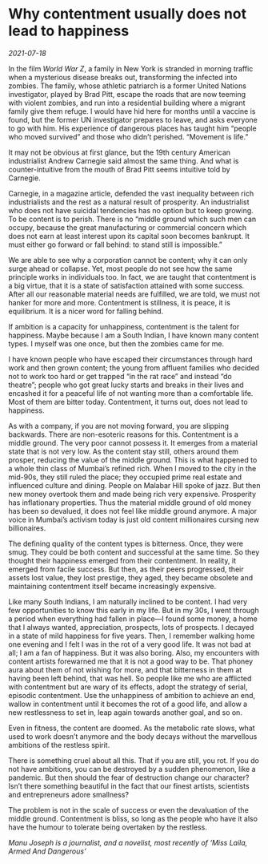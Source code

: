 # Why contentment usually does not lead to happiness

*2021-07-18*

In the film *World War Z*, a family in New York is stranded in morning
traffic when a mysterious disease breaks out, transforming the infected
into zombies. The family, whose athletic patriarch is a former United
Nations investigator, played by Brad Pitt, escape the roads that are now
teeming with violent zombies, and run into a residential building where
a migrant family give them refuge. I would have hid here for months
until a vaccine is found, but the former UN investigator prepares to
leave, and asks everyone to go with him. His experience of dangerous
places has taught him “people who moved survived” and those who didn’t
perished. “Movement is life.”

It may not be obvious at first glance, but the 19th century American
industrialist Andrew Carnegie said almost the same thing. And what is
counter-intuitive from the mouth of Brad Pitt seems intuitive told by
Carnegie.

Carnegie, in a magazine article, defended the vast inequality between
rich industrialists and the rest as a natural result of prosperity. An
industrialist who does not have suicidal tendencies has no option but to
keep growing. To be content is to perish. There is no “middle ground
which such men can occupy, because the great manufacturing or commercial
concern which does not earn at least interest upon its capital soon
becomes bankrupt. It must either go forward or fall behind: to stand
still is impossible.”

We are able to see why a corporation cannot be content; why it can only
surge ahead or collapse. Yet, most people do not see how the same
principle works in individuals too. In fact, we are taught that
contentment is a big virtue, that it is a state of satisfaction attained
with some success. After all our reasonable material needs are
fulfilled, we are told, we must not hanker for more and more.
Contentment is stillness, it is peace, it is equilibrium. It is a nicer
word for falling behind.

If ambition is a capacity for unhappiness, contentment is the talent for
happiness. Maybe because I am a South Indian, I have known many content
types. I myself was one once, but then the zombies came for me.

I have known people who have escaped their circumstances through hard
work and then grown content; the young from affluent families who
decided not to work too hard or get trapped “in the rat race” and
instead “do theatre”; people who got great lucky starts and breaks in
their lives and encashed it for a peaceful life of not wanting more than
a comfortable life. Most of them are bitter today. Contentment, it turns
out, does not lead to happiness.

As with a company, if you are not moving forward, you are slipping
backwards. There are non-esoteric reasons for this. Contentment is a
middle ground. The very poor cannot possess it. It emerges from a
material state that is not very low. As the content stay still, others
around them prosper, reducing the value of the middle ground. This is
what happened to a whole thin class of Mumbai’s refined rich. When I
moved to the city in the mid-90s, they still ruled the place; they
occupied prime real estate and influenced culture and dining. People on
Malabar Hill spoke of jazz. But then new money overtook them and made
being rich very expensive. Prosperity has inflationary properties. Thus
the material middle ground of old money has been so devalued, it does
not feel like middle ground anymore. A major voice in Mumbai’s activism
today is just old content millionaires cursing new billionaires.

The defining quality of the content types is bitterness. Once, they were
smug. They could be both content and successful at the same time. So
they thought their happiness emerged from their contentment. In reality,
it emerged from facile success. But then, as their peers progressed,
their assets lost value, they lost prestige, they aged, they became
obsolete and maintaining contentment itself became increasingly
expensive.

Like many South Indians, I am naturally inclined to be content. I had
very few opportunities to know this early in my life. But in my 30s, I
went through a period when everything had fallen in place—I found some
money, a home that I always wanted, appreciation, prospects, lots of
prospects. I decayed in a state of mild happiness for five years. Then,
I remember walking home one evening and I felt I was in the rot of a
very good life. It was not bad at all; I am a fan of happiness. But it
was also boring. Also, my encounters with content artists forewarned me
that it is not a good way to be. That phoney aura about them of not
wishing for more, and that bitterness in them at having been left
behind, that was hell. So people like me who are afflicted with
contentment but are wary of its effects, adopt the strategy of serial,
episodic contentment. Use the unhappiness of ambition to achieve an end,
wallow in contentment until it becomes the rot of a good life, and allow
a new restlessness to set in, leap again towards another goal, and so
on.

Even in fitness, the content are doomed. As the metabolic rate slows,
what used to work doesn’t anymore and the body decays without the
marvellous ambitions of the restless spirit.

There is something cruel about all this. That if you are still, you rot.
If you do not have ambitions, you can be destroyed by a sudden
phenomenon, like a pandemic. But then should the fear of destruction
change our character? Isn’t there something beautiful in the fact that
our finest artists, scientists and entrepreneurs adore smallness?

The problem is not in the scale of success or even the devaluation of
the middle ground. Contentment is bliss, so long as the people who have
it also have the humour to tolerate being overtaken by the restless.

*Manu Joseph is a journalist, and a novelist, most recently of ‘Miss
Laila, Armed And Dangerous’*
